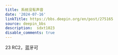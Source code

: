```yaml
---
title: 系统没有声音
date: '2024-07-16'
linkTitle: https://bbs.deepin.org/en/post/275165
source: deepin_bbs
description:  sdxt1023 
disable_comments: true
---
```

23 RC2，蓝牙可
